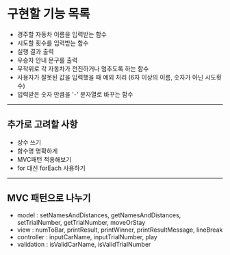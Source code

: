 # 구현할 기능 목록

- 경주할 자동차 이름을 입력받는 함수
- 시도할 횟수를 입력받는 함수
- 실행 결과 출력
- 우승자 안내 문구를 출력
- 무작위로 각 자동차가 전진하거나 멈추도록 하는 함수
- 사용자가 잘못된 값을 입력했을 때 예외 처리 (6자 이상의 이름, 숫자가 아닌 시도횟수)
- 입력받은 숫자 만큼을 '-' 문자열로 바꾸는 함수

---

## 추가로 고려할 사항

- 상수 쓰기
- 함수명 명확하게
- MVC패턴 적용해보기
- for 대신 forEach 사용하기

---

## MVC 패턴으로 나누기

- model : setNamesAndDistances, getNamesAndDistances, setTrialNumber, getTrialNumber, moveOrStay
- view : numToBar, printResult, printWinner, printResultMessage, lineBreak
- controller : inputCarName, inputTrialNumber, play
- validation : isValidCarName, isValidTrialNumber
